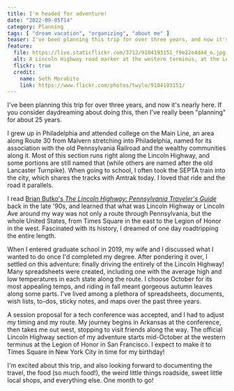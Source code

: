 ```yaml
---
title: I'm headed for adventure!
date: "2022-09-05T14"
category: Planning
tags: [ "dream vacation", "organizing", "about me" ]
teaser: I've been planning this trip for over three years, and now it's nearly here.
feature:
  file: https://live.staticflickr.com/3712/9104193151_f9e22e4d4d_o.jpg
  alt: A Lincoln Highway road marker at the western terminus, at the Legion of Honor in San Francisco.
  flickr: true
  credit:
    name: Seth Morabito
    link: https://www.flickr.com/photos/twylo/9104193151/
---
```


I've been planning this trip for over three years, and now it's nearly here. If you consider daydreaming about doing this, then I've really been "planning" for about 25 years.

I grew up in Philadelphia and attended college on the Main Line, an area along Route 30 from Malvern stretching into Philadelphia, named for its association with the old Pennsylvania Railroad and the wealthy communities along it. Most of this section runs right along the Lincoln Highway, and some portions are still named that (while others are named after the old Lancaster Turnpike). When going to school, I often took the SEPTA train into the city, which shares the tracks with Amtrak today. I loved that ride and the road it parallels.

I read [Brian Butko's _The Lincoln Highway: Pennsylvania Traveler's Guide_](https://www.barnesandnoble.com/w/lincoln-highway-brian-a-butko/1100000919?ean=9780811748261) back in the late '90s, and learned that what was Lincoln Highway or Lincoln Ave around my way was not only a route through Pennsylvania, but the whole United States, from Times Square in the east to the Legion of Honor in the west. Fascinated with its history, I dreamed of one day roadtripping the entire length.

When I entered graduate school in 2019, my wife and I discussed what I wanted to do once I'd completed my degree. After pondering it over, I settled on this adventure: finally driving the entirely of the Lincoln Highway! Many spreadsheets were created, including one with the average high and low temperatures in each state along the route. I choose October for its most appealing temps, and riding in fall meant gorgeous autumn leaves along some parts. I've lived among a plethora of spreadsheets, documents, wish lists, to-dos, sticky notes, and maps over the past three years.

A session proposal for a tech conference was accepted, and I had to adjust my timing and my route. My journey begins in Arkansas at the conference, then takes me out west, stopping to visit friends along the way. The official Lincoln Highway section of my adventure starts mid-October at the western terminus at the Legion of Honor in San Francisco. I expect to make it to Times Square in New York City in time for my birthday!

I'm excited about this trip, and also looking forward to documenting the travel, the food (so much food!), the weird little things roadside, sweet little local shops, and everything else. One month to go!
